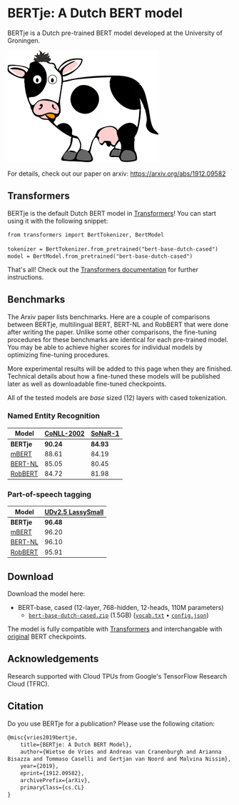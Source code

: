 # BERTje: A Dutch BERT model

BERTje is a Dutch pre-trained BERT model developed at the University of Groningen.

<img src="/bertje.png" height="250">

For details, check out our paper on arxiv: https://arxiv.org/abs/1912.09582


## Transformers

BERTje is the default Dutch BERT model in [Transformers](https://github.com/huggingface/transformers)! You can start using it with the following snippet:

```
from transformers import BertTokenizer, BertModel

tokenizer = BertTokenizer.from_pretrained("bert-base-dutch-cased")
model = BertModel.from_pretrained("bert-base-dutch-cased")
```

That's all! Check out the [Transformers documentation](https://huggingface.co/transformers/model_doc/bert.html) for further instructions.

## Benchmarks

The Arxiv paper lists benchmarks. Here are a couple of comparisons between BERTje, multilingual BERT, BERT-NL and RobBERT that were done after writing the paper. Unlike some other comparisons, the fine-tuning procedures for these benchmarks are identical for each pre-trained model. You may be able to achieve higher scores for individual models by optimizing fine-tuning procedures.

More experimental results will be added to this page when they are finished. Technical details about how a fine-tuned these models will be published later as well as downloadable fine-tuned checkpoints.

All of the tested models are *base* sized (12) layers with cased tokenization.

### Named Entity Recognition

| Model  | [CoNLL-2002](https://www.clips.uantwerpen.be/conll2002/ner/) | [SoNaR-1](https://ivdnt.org/downloads/taalmaterialen/tstc-sonar-corpus) |
| --- | --- | --- |
| **BERTje** | **90.24** | **84.93** |
| [mBERT](https://github.com/google-research/bert/blob/master/multilingual.md)   | 88.61 | 84.19 |
| [BERT-NL](http://textdata.nl) | 85.05 | 80.45 |
| [RobBERT](https://github.com/iPieter/RobBERT) | 84.72 | 81.98 |

### Part-of-speech tagging

| Model  | [UDv2.5 LassySmall](https://universaldependencies.org/treebanks/nl_lassysmall/index.html) |
| --- | --- |
| **BERTje** | **96.48** |
| [mBERT](https://github.com/google-research/bert/blob/master/multilingual.md)   | 96.20 |
| [BERT-NL](http://textdata.nl) | 96.10 |
| [RobBERT](https://github.com/iPieter/RobBERT) | 95.91 |


## Download
Download the model here:

 - BERT-base, cased (12-layer, 768-hidden, 12-heads, 110M parameters)
   - [`bert-base-dutch-cased.zip`](https://bertje.s3.eu-central-1.amazonaws.com/v1/bert-base-dutch-cased.zip) (1.5GB) ([`vocab.txt`](https://bertje.s3.eu-central-1.amazonaws.com/v1/vocab.txt) • [`config.json`](https://bertje.s3.eu-central-1.amazonaws.com/v1/config.json))

The model is fully compatible with [Transformers](https://github.com/huggingface/transformers) and interchangable with [original](https://github.com/google-research/bert#pre-trained-models) BERT checkpoints.


## Acknowledgements
Research supported with Cloud TPUs from Google's TensorFlow Research Cloud (TFRC).


## Citation

Do you use BERTje for a publication? Please use the following citation:

```
@misc{vries2019bertje,
    title={BERTje: A Dutch BERT Model},
    author={Wietse de Vries and Andreas van Cranenburgh and Arianna Bisazza and Tommaso Caselli and Gertjan van Noord and Malvina Nissim},
    year={2019},
    eprint={1912.09582},
    archivePrefix={arXiv},
    primaryClass={cs.CL}
}
```
